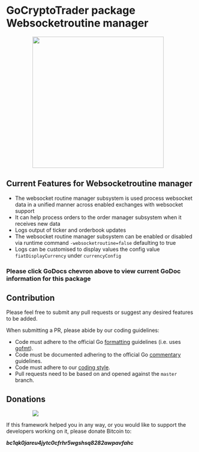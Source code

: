 # GoCryptoTrader package Websocketroutine manager

<img src="/common/gctlogo.png?raw=true" width="350px" height="350px" hspace="70">


## Current Features for Websocketroutine manager
+ The websocket routine manager subsystem is used process websocket data in a unified manner across enabled exchanges with websocket support
+ It can help process orders to the order manager subsystem when it receives new data
+ Logs output of ticker and orderbook updates
+ The websocket routine manager subsystem can be enabled or disabled via runtime command `-websocketroutine=false` defaulting to true
+ Logs can be customised to display values the config value `fiatDisplayCurrency` under `currencyConfig`


### Please click GoDocs chevron above to view current GoDoc information for this package

## Contribution

Please feel free to submit any pull requests or suggest any desired features to be added.

When submitting a PR, please abide by our coding guidelines:

+ Code must adhere to the official Go [formatting](https://golang.org/doc/effective_go.html#formatting) guidelines (i.e. uses [gofmt](https://golang.org/cmd/gofmt/)).
+ Code must be documented adhering to the official Go [commentary](https://golang.org/doc/effective_go.html#commentary) guidelines.
+ Code must adhere to our [coding style](https://github.com/thrasher-corp/gocryptotrader/blob/master/doc/coding_style.md).
+ Pull requests need to be based on and opened against the `master` branch.

## Donations

<img src="https://github.com/thrasher-corp/gocryptotrader/blob/master/web/src/assets/donate.png?raw=true" hspace="70">

If this framework helped you in any way, or you would like to support the developers working on it, please donate Bitcoin to:

***bc1qk0jareu4jytc0cfrhr5wgshsq8282awpavfahc***
